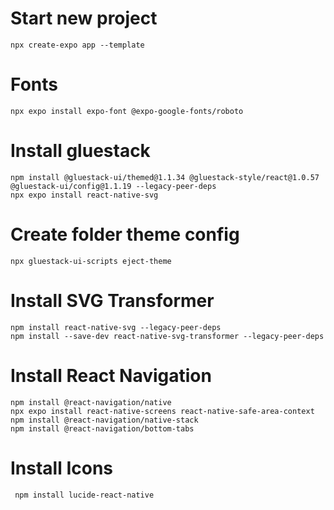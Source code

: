 # Start new project 
    npx create-expo app --template

# Fonts
    npx expo install expo-font @expo-google-fonts/roboto

# Install gluestack
    npm install @gluestack-ui/themed@1.1.34 @gluestack-style/react@1.0.57 @gluestack-ui/config@1.1.19 --legacy-peer-deps
    npx expo install react-native-svg

# Create folder theme config
    npx gluestack-ui-scripts eject-theme

# Install SVG Transformer
    npm install react-native-svg --legacy-peer-deps
    npm install --save-dev react-native-svg-transformer --legacy-peer-deps

# Install React Navigation
    npm install @react-navigation/native
    npx expo install react-native-screens react-native-safe-area-context
    npm install @react-navigation/native-stack
    npm install @react-navigation/bottom-tabs

# Install Icons
     npm install lucide-react-native